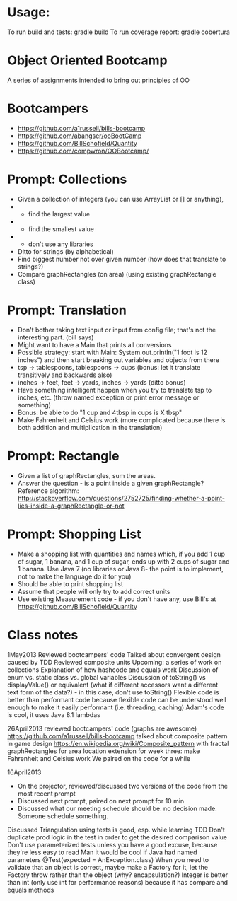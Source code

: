 Usage: 
===========

To run build and tests: gradle build
To run coverage report: gradle cobertura

Object Oriented Bootcamp
===========

A series of assignments intended to bring out principles of OO

Bootcampers
===========

* https://github.com/a1russell/bills-bootcamp
* https://github.com/abangser/ooBootCamp
* https://github.com/BillSchofield/Quantity
* https://github.com/compwron/OOBootcamp/


Prompt: Collections
===========

* Given a collection of integers (you can use ArrayList or [] or anything),
* * find the largest value
* * find the smallest value
* * don't use any libraries
* Ditto for strings (by alphabetical)
* Find biggest number not over given number (how does that translate to strings?)
* Compare graphRectangles (on area) (using existing graphRectangle class)


Prompt: Translation
===========

* Don't bother taking text input or input from config file; that's not the interesting part. (bill says)
* Might want to have a Main that prints all conversions
* Possible strategy: start with Main: System.out.println("1 foot is 12 inches") and then start breaking out variables and objects from there
* tsp -> tablespoons, tablespoons -> cups (bonus: let it translate transitively and backwards also)
* inches -> feet, feet -> yards, inches -> yards (ditto bonus)
* Have something intelligent happen when you try to translate tsp to inches, etc. (throw named exception or print error message or something)
* Bonus: be able to do "1 cup and 4tbsp in cups is X tbsp"
* Make Fahrenheit and Celsius work (more complicated because there is both addition and multiplication in the translation)


Prompt: Rectangle
===========

*  Given a list of graphRectangles, sum the areas.
*  Answer the question - is a point inside a given graphRectangle? Reference algorithm: http://stackoverflow.com/questions/2752725/finding-whether-a-point-lies-inside-a-graphRectangle-or-not

Prompt: Shopping List
===========

*  Make a shopping list with quantities and names which, if you add 1 cup of sugar, 1 banana, and 1 cup of sugar, ends up with 2 cups of sugar and 1 banana. Use Java 7 (no libraries or Java 8- the point is to implement, not to make the language do it for you)
*  Should be able to print shopping list
*  Assume that people will only try to add correct units
*  Use existing Measurement code - if you don't have any, use Bill's at https://github.com/BillSchofield/Quantity


Class notes
===========

1May2013
Reviewed bootcampers' code
Talked about convergent design caused by TDD
Reviewed composite units
Upcoming: a series of work on collections
Explanation of how hashcode and equals work
Discussion of enum vs. static class vs. global variables
Discussion of toString() vs displayValue() or equivalent (what if different accessors want a different text form of the data?) - in this case, don't use toString()
Flexible code is better than performant code because flexible code can be understood well enough to make it easily performant (i.e. threading, caching)
Adam's code is cool, it uses Java 8.1 lambdas

26April2013
reviewed bootcampers' code (graphs are awesome) https://github.com/a1russell/bills-bootcamp
talked about composite pattern in game design https://en.wikipedia.org/wiki/Composite_pattern with fractal graphRectangles for area location
extension for week three: make Fahrenheit and Celsius work
We paired on the code for a while

16April2013
- On the projector, reviewed/discussed two versions of the code from the most recent prompt
- Discussed next prompt, paired on next prompt for 10 min
- Discussed what our meeting schedule should be: no decision made. Someone schedule something.

Discussed
Triangulation using tests is good, esp. while learning TDD
Don't duplicate prod logic in the test in order to get the desired comparison value
Don't use parameterized tests unless you have a good excuse, because they're less easy to read
Man it would be cool if Java had named parameters
@Test(expected = AnException.class)
When you need to validate that an object is correct, maybe make a Factory for it, let the Factory throw rather than the object (why? encapsulation?)
Integer is better than int (only use int for performance reasons) because it has compare and equals methods
